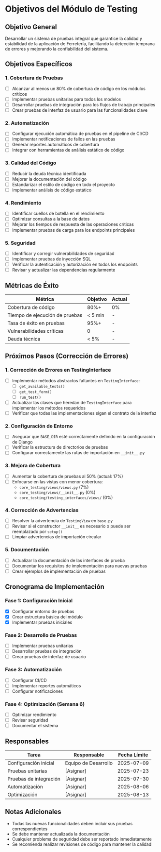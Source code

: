 # Objetivos del Módulo de Testing

## Objetivo General
Desarrollar un sistema de pruebas integral que garantice la calidad y estabilidad de la aplicación de Ferretería, facilitando la detección temprana de errores y mejorando la confiabilidad del sistema.

## Objetivos Específicos

### 1. Cobertura de Pruebas
- [ ] Alcanzar al menos un 80% de cobertura de código en los módulos críticos
- [ ] Implementar pruebas unitarias para todos los modelos
- [ ] Desarrollar pruebas de integración para los flujos de trabajo principales
- [ ] Crear pruebas de interfaz de usuario para las funcionalidades clave

### 2. Automatización
- [ ] Configurar ejecución automática de pruebas en el pipeline de CI/CD
- [ ] Implementar notificaciones de fallos en las pruebas
- [ ] Generar reportes automáticos de cobertura
- [ ] Integrar con herramientas de análisis estático de código

### 3. Calidad del Código
- [ ] Reducir la deuda técnica identificada
- [ ] Mejorar la documentación del código
- [ ] Estandarizar el estilo de código en todo el proyecto
- [ ] Implementar análisis de código estático

### 4. Rendimiento
- [ ] Identificar cuellos de botella en el rendimiento
- [ ] Optimizar consultas a la base de datos
- [ ] Mejorar los tiempos de respuesta de las operaciones críticas
- [ ] Implementar pruebas de carga para los endpoints principales

### 5. Seguridad
- [ ] Identificar y corregir vulnerabilidades de seguridad
- [ ] Implementar pruebas de inyección SQL
- [ ] Verificar la autenticación y autorización en todos los endpoints
- [ ] Revisar y actualizar las dependencias regularmente

## Métricas de Éxito

| Métrica | Objetivo | Actual |
|---------|----------|--------|
| Cobertura de código | 80%+ | 0% |
| Tiempo de ejecución de pruebas | < 5 min | - |
| Tasa de éxito en pruebas | 95%+ | - |
| Vulnerabilidades críticas | 0 | - |
| Deuda técnica | < 5% | - |

## Próximos Pasos (Corrección de Errores)

### 1. Corrección de Errores en TestingInterface
- [ ] Implementar métodos abstractos faltantes en `TestingInterface`:
  - [ ] `get_available_tests()`
  - [ ] `get_test_form()`
  - [ ] `run_test()`
- [ ] Actualizar las clases que heredan de `TestingInterface` para implementar los métodos requeridos
- [ ] Verificar que todas las implementaciones sigan el contrato de la interfaz

### 2. Configuración de Entorno
- [ ] Asegurar que `BASE_DIR` esté correctamente definido en la configuración de Django
- [ ] Verificar la estructura de directorios de pruebas
- [ ] Configurar correctamente las rutas de importación en `__init__.py`

### 3. Mejora de Cobertura
- [ ] Aumentar la cobertura de pruebas al 50% (actual: 17%)
- [ ] Enfocarse en las vistas con menor cobertura:
  - `core_testing/views/views.py` (7%)
  - `core_testing/views/__init__.py` (0%)
  - `core_testing/testing_interfaces/views/` (0%)

### 4. Corrección de Advertencias
- [ ] Resolver la advertencia de `TestingView` en `base.py`
- [ ] Revisar si el constructor `__init__` es necesario o puede ser reemplazado por `setup()`
- [ ] Limpiar advertencias de importación circular

### 5. Documentación
- [ ] Actualizar la documentación de las interfaces de prueba
- [ ] Documentar los requisitos de implementación para nuevas pruebas
- [ ] Crear ejemplos de implementación de pruebas

## Cronograma de Implementación

### Fase 1: Configuración Inicial
- [x] Configurar entorno de pruebas
- [x] Crear estructura básica del módulo
- [x] Implementar pruebas iniciales

### Fase 2: Desarrollo de Pruebas
- [ ] Implementar pruebas unitarias
- [ ] Desarrollar pruebas de integración
- [ ] Crear pruebas de interfaz de usuario

### Fase 3: Automatización
- [ ] Configurar CI/CD
- [ ] Implementar reportes automáticos
- [ ] Configurar notificaciones

### Fase 4: Optimización (Semana 6)
- [ ] Optimizar rendimiento
- [ ] Revisar seguridad
- [ ] Documentar el sistema

## Responsables

| Tarea | Responsable | Fecha Límite |
|-------|------------|--------------|
| Configuración inicial | Equipo de Desarrollo | 2025-07-09 |
| Pruebas unitarias | [Asignar] | 2025-07-23 |
| Pruebas de integración | [Asignar] | 2025-07-30 |
| Automatización | [Asignar] | 2025-08-06 |
| Optimización | [Asignar] | 2025-08-13 |

## Notas Adicionales
- Todas las nuevas funcionalidades deben incluir sus pruebas correspondientes
- Se debe mantener actualizada la documentación
- Cualquier problema de seguridad debe ser reportado inmediatamente
- Se recomienda realizar revisiones de código para mantener la calidad

